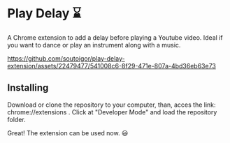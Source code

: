 # Play Delay ⌛

A Chrome extension to add a delay before playing a Youtube video. Ideal if you want to dance or play an instrument along with a music.


https://github.com/soutoigor/play-delay-extension/assets/22479477/541008c6-8f29-471e-807a-4bd36eb63e73



## Installing
Download or clone the repository to your computer, than, acces the link: chrome://extensions .
Click at "Developer Mode" and load the repository folder.

Great! The extension can be used now. 😃
